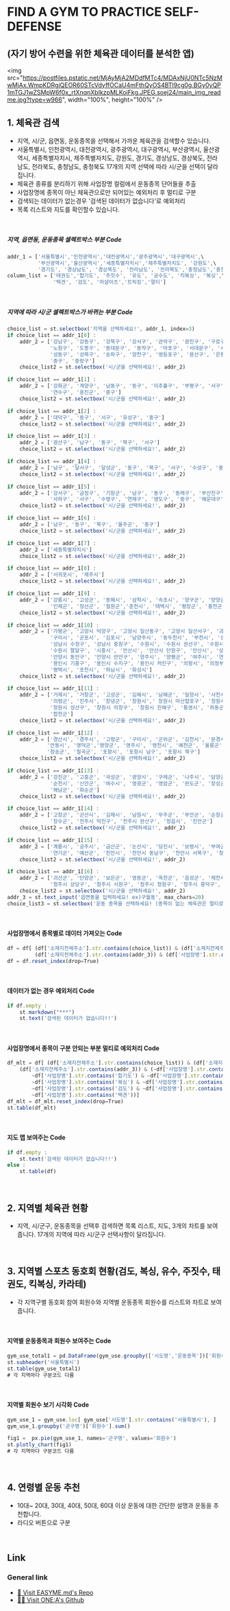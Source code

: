 # FIND A GYM TO PRACTICE SELF-DEFENSE
## (자기 방어 수련을 위한 체육관 데이터를 분석한 앱)

<img src="https://postfiles.pstatic.net/MjAyMjA2MDdfMTc4/MDAxNjU0NTc5NzMwMjAx.WmpKDRgjQEOR60STcVdyffOCaU4mFthQyOS4BTl9cg0g.BGy0yQP1mTGJ1wZSMpW6f0x_rtXnqnXbIkzpMLKoiFkg.JPEG.soej24/main_img_readme.jpg?type=w966", width="100%", height="100%" /> 
<br/>

## 1. 체육관 검색
- 지역, 시/군, 읍면동, 운동종목을 선택해서 가까운 체육관을 검색할수 있습니다.
- 서울특별시, 인천광역시, 대전광역시, 광주광역시, 대구광역시, 부산광역시, 울산광역시, 세종특별자치시,
  제주특별자치도, 강원도, 경기도, 경상남도, 경상북도, 전라남도, 전라북도, 충청남도, 충청북도 17개의
  지역 선택에 따라 시/군을 선택이 달라집니다. 
- 체육관 종류를 분리하기 위해 사업장명 컬럼에서 운동종목 단어들을 추출   
- 사업장명에 종목이 아닌 체육관으로만 되어있는 예외처리 후 멀티로 구분
- 검색되는 데이터가 없는경우 '검색된 데이터가 없습니다'로 예외처리
- 목록 리스트와 지도를 확인할수 있습니다.
<br />

##### 지역, 읍면동, 운동종목 셀렉트박스 부분 Code
```js
addr_1 = ['서울특별시','인천광역시','대전광역시','광주광역시','대구광역시',\
          '부산광역시','울산광역시','세종특별자치시','제주특별자치도', '강원도',\
          '경기도', '경상남도', '경상북도', '전라남도', '전라북도','충청남도','충청북도']
column_list = ['태권도','합기도', '주짓수', '유도', '공수도', '킥복싱', '복싱',\
               '택견', '검도', '마샬아츠','트릭킹','멀티']
```
<br />

##### 지역에 따라 시/군 셀렉트박스가 바뀌는 부분 Code
```js
choice_list = st.selectbox('지역을 선택하세요!', addr_1, index=3)          
if choice_list == addr_1[0] :
    addr_2 = ['강남구', '강동구', '강북구', '강서구', '관악구', '광진구', '구로구', '금천구',\
              '노원구', '도봉구', '동대문구', '동작구', '마포구', '서대문구', '서초구',\
              '성동구', '성북구', '송파구', '양천구', '영등포구', '용산구', '은평구', '종로구',\
              '중구', '중랑구']
    choice_list2 = st.selectbox('시/군을 선택하세요!', addr_2)

if choice_list == addr_1[1] :
    addr_2 = ['강화군', '계양구', '남동구', '동구', '미추홀구', '부평구', '서구',\
              '연수구', '옹진군', '중구']
    choice_list2 = st.selectbox('시/군을 선택하세요!', addr_2)

if choice_list == addr_1[2] :
    addr_2 = ['대덕구', '동구', '서구', '유성구', '중구']
    choice_list2 = st.selectbox('시/군을 선택하세요!', addr_2)       

if choice_list == addr_1[3] :
    addr_2 = ['광산구', '남구', '동구', '북구', '서구']
    choice_list2 = st.selectbox('시/군을 선택하세요!', addr_2)        

if choice_list == addr_1[4] :
    addr_2 = ['남구', '달서구', '달성군', '동구', '북구', '서구', '수성구', '중구']
    choice_list2 = st.selectbox('시/군을 선택하세요!', addr_2) 

if choice_list == addr_1[5] :
    addr_2 = ['강서구', '금정구', '기장군', '남구', '동구', '동래구', '부산진구', '북구', '사상구',\
              '사하구', '서구', '수영구', '연제구', '영도구', '중구', '해운대구']
    choice_list2 = st.selectbox('시/군을 선택하세요!', addr_2) 

if choice_list == addr_1[6] :
    addr_2 = ['남구', '동구', '북구', '울주군', '중구']
    choice_list2 = st.selectbox('시/군을 선택하세요!', addr_2) 

if choice_list == addr_1[7] :
    addr_2 = ['세종특별자치시']
    choice_list2 = st.selectbox('시/군을 선택하세요!', addr_2) 

if choice_list == addr_1[8] :
    addr_2 = ['서귀포시', '제주시']
    choice_list2 = st.selectbox('시/군을 선택하세요!', addr_2) 

if choice_list == addr_1[9] :
    addr_2 = ['강릉시', '고성군', '동해시', '삼척시', '속초시', '양구군', '양양군', '영월군', '원주시',\
              '인제군', '정선군', '철원군','춘천시', '태백시', '평창군', '홍천군', '화천군', '횡성군']
    choice_list2 = st.selectbox('시/군을 선택하세요!', addr_2) 

if choice_list == addr_1[10] :
    addr_2 = ['가평군', '고양시 덕양구', '고양시 일산동구', '고양시 일산서구', '과천시', '광명시', '광주시',\
              '구리시', '군포시', '김포시', '남양주시', '동두천시', '부천시', '성남시', '성남시 분당구',\
              '성남시 수정구', '성남시 중원구', '수원시', '수원시 권선구', '수원시 영통구', '수원시 장안구',\
              '수원시 팔달구', '시흥시', '안산시', '안산시 단원구', '안산시', '상록구', '안성시', '안양시',\
              '안양시 동안구', '안양시 만안구', '양주시', '양평군', '여주시', '연천군', '오산시', '용인시',\
              '용인시 기흥구', '용인시 수지구', '용인시 처인구', '의왕시', '의정부시', '이천시', '파주시',\
              '평택시', '포천시', '하남시', '화성시']
    choice_list2 = st.selectbox('시/군을 선택하세요!', addr_2) 

if choice_list == addr_1[11] :
    addr_2 = ['거제시', '거창군', '고성군', '김해시', '남해군', '밀양시', '사천시', '산청군', '양산시',\
              '의령군', '진주시', '창녕군', '창원시',' 창원시 마산합포구', '창원시 마산회원구',\
              '창원시 성산구', '창원시 의창구', '창원시 진해구', '통영시', '하동군','함안군', '함양군',\
              '합천군']
    choice_list2 = st.selectbox('시/군을 선택하세요!', addr_2) 

if choice_list == addr_1[12] :
    addr_2 = ['경산시', '경주시', '고령군', '구미시', '군위군', '김천시', '문경시', '봉화군', '상주시', '성주군',\
             '안동시', '영덕군','영양군', '영주시', '영천시', '예천군', '울릉군', '울진군', '의성군', '청도군',\
             '청송군', '칠곡군', '포항시', '포항시 남구', '포항시 북구']
    choice_list2 = st.selectbox('시/군을 선택하세요!', addr_2) 

if choice_list == addr_1[13] :
    addr_2 = ['강진군', '고흥군', '곡성군', '광양시', '구례군', '나주시', '담양군', '목포시', '무안군', '보성군',\
              '순천시', '신안군', '여수시', '영광군', '영암군', '완도군', '장성군', '장흥군', '진도군', '함평군',\
              '해남군', '화순군']
    choice_list2 = st.selectbox('시/군을 선택하세요!', addr_2) 

if choice_list == addr_1[14] :
    addr_2 = ['고창군', '군산시', '김제시', '남원시', '무주군', '부안군', '순창군', '완주군', '익산시', '임실군',\
              '장수군', '전주시 덕진구', '전주시 완산구', '정읍시', '진안군']
    choice_list2 = st.selectbox('시/군을 선택하세요!', addr_2) 

if choice_list == addr_1[15] :
    addr_2 = ['계룡시', '공주시', '금산군', '논산시', '당진시', '보령시', '부여군', '서산시', '서천군', '아산시',\
              '연기군', '예산군', '천안시', '천안시 동남구', '천안시 서북구', '청양군', '태안군', '홍성군']
    choice_list2 = st.selectbox('시/군을 선택하세요!', addr_2) 

if choice_list == addr_1[16] :
    addr_2 = ['괴산군', '단양군', '보은군', '영동군', '옥천군', '음성군', '제천시', '증평군', '진천군', '청원군',\
              '청주시 상당구', '청주시 서원구', '청주시 청원구', '청주시 흥덕구', '충주시']
    choice_list2 = st.selectbox('시/군을 선택하세요!', addr_2)     
addr_3 = st.text_input('읍면동을 입력하세요! ex)구월동', max_chars=20)
choice_list3 = st.selectbox('운동 종목을 선택하세요! (종목이 없는 체육관은 멀티로 분류)', column_list, index=0)
```
<br />

#### 사업장명에서 종목별로 데이터 가져오는 Code
```js
df = df[ (df['소재지전체주소'].str.contains(choice_list)) & (df['소재지전체주소'].str.contains(choice_list2)) &\
         (df['소재지전체주소'].str.contains(addr_3)) & (df['사업장명'].str.contains(choice_list3))]
df = df.reset_index(drop=True)    
```
<br />

#### 데이터가 없는 경우 예외처리 Code
```js
if df.empty :
    st.markdown("***")                            
    st.text('검색된 데이터가 없습니다!!')
```
<br />

#### 사업장명에서 종목이 구분 안되는 부분 멀티로 예외처리 Code
```js
df_mlt = df[ (df['소재지전체주소'].str.contains(choice_list)) & (df['소재지전체주소'].str.contains(choice_list2)) & \
    (df['소재지전체주소'].str.contains(addr_3)) & (~df['사업장명'].str.contains('태권도') & \
        ~df['사업장명'].str.contains('합기도') & ~df['사업장명'].str.contains('주짓수') & \
        ~df['사업장명'].str.contains('복싱') & ~df['사업장명'].str.contains('택견') & \
        ~df['사업장명'].str.contains('검도') & ~df['사업장명'].str.contains('마샬아츠') & \
        ~df['사업장명'].str.contains('택견'))]
df_mlt = df_mlt.reset_index(drop=True)
st.table(df_mlt)
```
<br />

#### 지도 맵 보여주는 Code
```js
if df.empty :                      
    st.text('검색된 데이터가 없습니다!!')
else :                         
    st.table(df)
```
<br />

## 2. 지역별 체육관 현황 
- 지역, 시/군구, 운동종목을 선택후 검색하면 목록 리스트, 지도, 3개의 차트를 보여줍니다.
  17개의 지역에 따라 시/군구 선택사항이 달라집니다.<br>
<br />

##  3. 지역별 스포츠 동호회 현황(검도, 복싱, 유수, 주짓수, 태권도, 킥복싱, 카라테)
- 각 지역구별 동호회 참여 회원수와 지역별 운동종목 회원수를 리스트와 차트로 보여줍니다.
<br />

#### 지역별 운동종목과 회원수 보여주는 Code
```js
gym_use_total1 = pd.DataFrame(gym_use.groupby(['시도명','운동종목'])['회원수'].sum()).loc['서울특별시']
st.subheader('서울특별시')
st.table(gym_use_total1)
# 각 지역마다 구분코드 다름
```
<br />

#### 지역별 회원수 보기 시각화 Code
```js
gym_use_1 = gym_use.loc[ gym_use['시도명'].str.contains('서울특별시'), ]
gym_use_1.groupby('군구명')['회원수'].sum()

fig1 =  px.pie(gym_use_1, names='군구명', values='회원수')
st.plotly_chart(fig1)
# 각 지역마다 구분코드 다름
```
<br />

## 4. 연령별 운동 추천
- 10대~ 20대, 30대, 40대, 50대, 60대 이상
운동에 대한 간단한 설명과 운동을 추천합니다.
- 라디오 버튼으로 구분
<br />

## Link   
### General link
- [🚗 Visit EASYME.md's Repo](https://github.com/soej24/gym-rubber-stamp_search/blob/main/README.md)   
- [🙋‍♂️ Visit ONE:A's Github](https://github.com/soej24/gym-rubber-stamp_search)